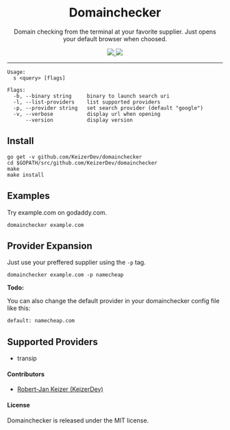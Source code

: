 <h1 align="center">Domainchecker</h1>

<p align="center">
Domain checking from the terminal at your favorite supplier. Just opens your default browser when choosed.
</p>

<p align="center">
    <a href="http://opensource.org/licenses/MIT">
        <img src="https://img.shields.io/npm/l/express.svg">
    </a>    
    <a href="https://github.com/KeizerDev/domainchecker/releases/tag/v0.0.1">
        <img src="http://img.shields.io/badge/release-v0.0.1-1eb0fc.svg">
    </a>
</p>

----

```
Usage:
  s <query> [flags]

Flags:
  -b, --binary string     binary to launch search uri
  -l, --list-providers    list supported providers
  -p, --provider string   set search provider (default "google")
  -v, --verbose           display url when opening
      --version           display version
```

## Install

```
go get -v github.com/KeizerDev/domainchecker
cd $GOPATH/src/github.com/KeizerDev/domainchecker
make
make install
```

## Examples

Try example.com on godaddy.com.
```
domainchecker example.com
```

## Provider Expansion

Just use your preffered supplier using the `-p` tag.
```
domainchecker example.com -p namecheap
```

**Todo:**

You can also change the default provider in your domainchecker config file like this: 
```
default: namecheap.com
```

## Supported Providers

* transip

#### Contributors

* [Robert-Jan Keizer (KeizerDev)](https://github.com/KeizerDev/)

#### License

Domainchecker is released under the MIT license.